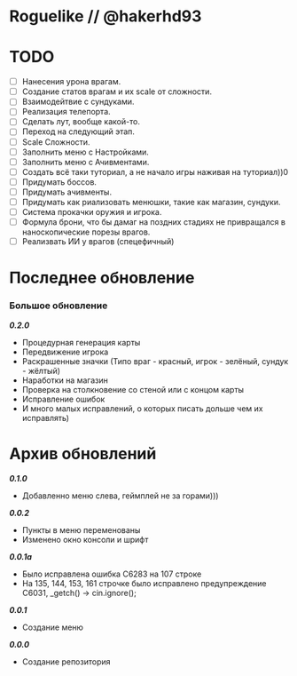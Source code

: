# Roguelike // @hakerhd93

# TODO
- [ ] Нанесения урона врагам.
- [ ] Создание статов врагам и их scale от сложности.
- [ ] Взаимодейтвие с сундуками.
- [ ] Реализация телепорта.
- [ ] Сделать лут, вообще какой-то.
- [ ] Переход на следующий этап.
- [ ] Scale Сложности.
- [ ] Заполнить меню с Настройками.
- [ ] Заполнить меню с Ачивментами.
- [ ] Создать всё таки туториал, а не начало игры наживая на туториал))0
- [ ] Придумать боссов.
- [ ] Придумать ачивменты.
- [ ] Придумать как риализовать менюшки, такие как магазин, сундуки.
- [ ] Система прокачки оружия и игрока.
- [ ] Формула брони, что бы дамаг на поздних стадиях не привращался в наноскопические порезы врагов.
- [ ] Реализвать ИИ у врагов (спецефичный) 
# Последнее обновление
### Большое обновление
**_0.2.0_**
- Процедурная генерация карты
- Передвижение игрока
- Раскрашенные значки (Типо враг - красный, игрок - зелёный, сундук - жёлтый)
- Наработки на магазин
- Проверка на столкновение со стеной или с концом карты
- Исправление ошибок
- И много малых исправлений, о которых писать дольше чем их исправлять)

# Архив обновлений
**_0.1.0_**
- Добавленно меню слева, геймплей не за горами)))

**_0.0.2_**
- Пункты в меню переменованы
- Изменено окно консоли и шрифт

**_0.0.1a_**
- Было исправлена ошибка C6283 на 107 строке
- На 135, 144, 153, 161 строчке было исправлено предупреждение C6031, _getch() -> cin.ignore();

**_0.0.1_**
- Создание меню

**_0.0.0_**
- Создание репозитория

